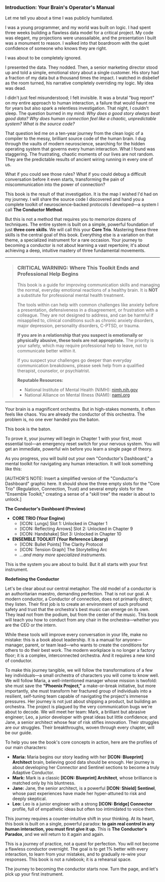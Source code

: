 ### **Introduction: Your Brain's Operator's Manual**

Let me tell you about a time I was publicly humiliated.

I was a young programmer, and my world was built on logic. I had spent three weeks building a flawless data model for a critical project. My code was elegant, my projections were unassailable, and the presentation I built was a monument to reason. I walked into that boardroom with the quiet confidence of someone who knows they are right.

I was about to be completely ignored.

I presented the data. They nodded. Then, a senior marketing director stood up and told a simple, emotional story about a single customer. His story had a fraction of my data but a thousand times the impact. I watched in disbelief as the room turned, his narrative completely overriding my logic. My idea was dead.

I didn't just feel misunderstood; I felt invisible. It was a brutal "bug report" on my entire approach to human interaction, a failure that would haunt me for years but also spark a relentless investigation. That night, I couldn't sleep. The question burned in my mind: *Why does a good story always beat good data? Why does human connection feel like a chaotic, unpredictable system? What is the source code?*

That question led me on a ten-year journey from the clean logic of a compiler to the messy, brilliant source code of the human brain. I dug through the vaults of modern neuroscience, searching for the hidden operating system that governs every human interaction. What I found was staggering. The frustrating, chaotic moments of our lives are not random. They are the predictable results of ancient wiring running in every one of us.

What if you could see those rules? What if you could debug a difficult conversation before it even starts, transforming the pain of miscommunication into the power of connection?

This book is the result of that investigation. It is the map I wished I'd had on my journey. I will share the source code I discovered and hand you a complete toolkit of neuroscience-backed protocols I developed—a system I call **The Conductor Method**.

But this is not a method that requires you to memorize dozens of techniques. The entire system is built on a simple, powerful foundation of just **three core skills**. We will call this your **Core Trio**. Mastering these three skills is the central goal of this book. Everything else is a variation on that theme, a specialized instrument for a rare occasion. Your journey to becoming a conductor is not about learning a vast repertoire; it's about achieving a deep, intuitive mastery of three fundamental movements.

---
> ### **CRITICAL WARNING: Where This Toolkit Ends and Professional Help Begins**
>
> This book is a guide for improving communication skills and managing the normal, everyday emotional reactions of a healthy brain. It is **NOT** a substitute for professional mental health treatment.
>
> The tools within can help with common challenges like anxiety before a presentation, defensiveness in a disagreement, or frustration with a colleague. They are not designed to address, and can be harmful if misapplied to, clinical conditions such as chronic anxiety disorders, major depression, personality disorders, C-PTSD, or trauma.
>
> **If you are in a relationship that you suspect is emotionally or physically abusive, these tools are not appropriate.** The priority is your safety, which may require professional help to leave, not to communicate better within it.
>
> If you suspect your challenges go deeper than everyday communication breakdowns, please seek help from a qualified therapist, counselor, or psychiatrist.
>
> **Reputable Resources:**
> *   National Institute of Mental Health (NIMH): [nimh.nih.gov](https://www.nimh.nih.gov/health/find-help)
> *   National Alliance on Mental Illness (NAMI): [nami.org](https://nami.org/Home)
---

Your brain is a magnificent orchestra. But in high-stakes moments, it often feels like chaos. You are already the conductor of this orchestra. The problem is, no one ever handed you the baton.

This book is the baton.

To prove it, your journey will begin in Chapter 1 with your first, most essential tool—an emergency reset switch for your nervous system. You will get an immediate, powerful win before you learn a single page of theory.

As you progress, you will build out your own "Conductor's Dashboard," a mental toolkit for navigating any human interaction. It will look something like this:

[AUTHOR'S NOTE: Insert a simplified version of the "Conductor's Dashboard" graphic here. It should show the three empty slots for the "Core Trio" (Regulation, Connection, Trust) and several empty slots for the "Ensemble Toolkit," creating a sense of a "skill tree" the reader is about to unlock.]

**The Conductor's Dashboard (Preview)**
*   **CORE TRIO (Your Engine)**
    *   [ICON: Lungs] Slot 1: Unlocked in Chapter 1
    *   [ICON: Reflecting Arrows] Slot 2: Unlocked in Chapter 9
    *   [ICON: Handshake] Slot 3: Unlocked in Chapter 10
*   **ENSEMBLE TOOLKIT (Your Reference Library)**
    *   [ICON: Bullet Points] The Clarity Protocol
    *   [ICON: Tension Graph] The Storytelling Arc
    *   *...and many more specialized instruments.*

This is the system you are about to build. But it all starts with your first instrument.

**Redefining the Conductor**

Let's be clear about our central metaphor. The old model of a conductor is an authoritarian maestro, demanding perfection. That is not our goal. A modern conductor, a Conductor of connection, does not primarily direct; they listen. Their first job is to create an environment of such profound safety and trust that the orchestra's best music can emerge on its own. They lead not from the podium, but from the center of the music. This book will teach you how to conduct from any chair in the orchestra—whether you are the CEO or the intern.

While these tools will improve every conversation in your life, make no mistake: this is a book about leadership. It is a manual for anyone—manager, parent, or team lead—who wants to create the conditions for others to do their best work. The modern workplace is no longer a factory floor; it is a complex, interconnected orchestra. And it requires a new kind of conductor.

To make this journey tangible, we will follow the transformations of a few key individuals—a small orchestra of characters you will come to know well. We will follow Maria, a well-intentioned manager whose mission is twofold: she must save the **"Phoenix Project,"** a make-or-break initiative, but more importantly, she must transform her fractured group of individuals into a resilient, self-tuning team capable of navigating the project's immense pressures. Her journey is not just about shipping a product, but building an orchestra. The project is plagued by the very communication bugs we're about to decode. We will meet her team: Mark, a brilliant but abrasive engineer; Leo, a junior developer with great ideas but little confidence; and Jane, a senior architect whose fear of risk stifles innovation. Their struggles are our struggles. Their breakthroughs, woven through every chapter, will be our guide.

To help you see the book's core concepts in action, here are the profiles of our main characters:
*   **Maria:** Maria begins our story leading with her **[ICON: Blueprint] Architect** brain, believing good data should be enough. Her journey is about developing her Connector and Sentinel sections to become a truly Adaptive Conductor.
*   **Mark:** Mark is a classic **[ICON: Blueprint] Architect**, whose brilliance is matched only by his bluntness.
*   **Jane:** Jane, the senior architect, is a powerful **[ICON: Shield] Sentinel**, whose past experiences have made her hyper-attuned to risk and deeply skeptical.
*   **Leo:** Leo is a junior engineer with a strong **[ICON: Bridge] Connector** profile, full of empathetic ideas but often too intimidated to voice them.

This journey requires a counter-intuitive shift in your thinking. At its heart, this book is built on a single, powerful paradox: **to gain real control in any human interaction, you must first give it up.** This is **The Conductor's Paradox**, and we will return to it again and again.

This is a journey of practice, not a quest for perfection. You will not become a flawless conductor overnight. The goal is to get 1% better with every interaction, to learn from your mistakes, and to gradually re-wire your responses. This book is not a rulebook; it is a rehearsal space.

The journey to becoming the conductor starts now. Turn the page, and let's pick up your first instrument.
      